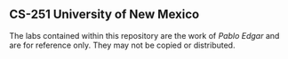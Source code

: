 <h2>CS-251 University of New Mexico</h2> 

The labs contained within this repository are the work of <i>Pablo Edgar</i> and are for reference only. They may not be copied or distributed. 
